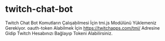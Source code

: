# twitch-chat-bot
Twitch Chat Bot
Komutların Çalışabilmesi İçin tmi.js Modülünü Yüklemeniz Gerekiyor.
oauth-token Alabilmek İçin https://twitchapps.com/tmi/ Adresine Gidip Twitch Hesabınızı Bağlayıp Tokeni Alabilirsiniz.

